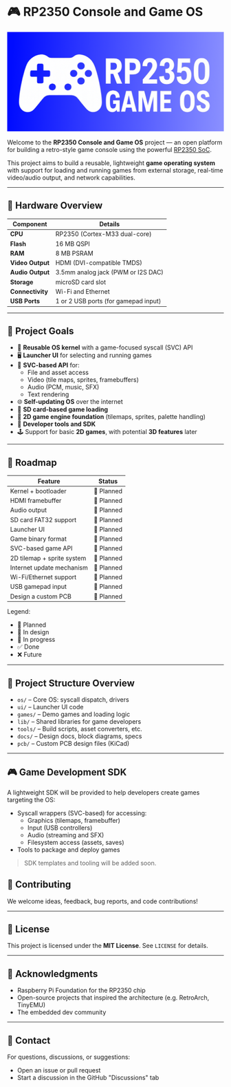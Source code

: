# 🎮 RP2350 Console and Game OS

![logo](docs/logo.png)

Welcome to the **RP2350 Console and Game OS** project — an open platform for building a retro-style game console using the powerful [RP2350 SoC](https://datasheets.raspberrypi.com/rp2350/rp2350-datasheet.pdf).

This project aims to build a reusable, lightweight **game operating system** with support for loading and running games from external storage, real-time video/audio output, and network capabilities.

---

## 🧩 Hardware Overview

| Component         | Details                             |
|------------------|-------------------------------------|
| **CPU**          | RP2350 (Cortex-M33 dual-core)       |
| **Flash**        | 16 MB QSPI                          |
| **RAM**          | 8 MB PSRAM                          |
| **Video Output** | HDMI (DVI-compatible TMDS)          |
| **Audio Output** | 3.5mm analog jack (PWM or I2S DAC)  |
| **Storage**      | microSD card slot                   |
| **Connectivity** | Wi-Fi and Ethernet                  |
| **USB Ports**    | 1 or 2 USB ports (for gamepad input)|

---

## 🧠 Project Goals

- 🧪 **Reusable OS kernel** with a game-focused syscall (SVC) API
- 🖥️ **Launcher UI** for selecting and running games
- 🔧 **SVC-based API** for:
  - File and asset access
  - Video (tile maps, sprites, framebuffers)
  - Audio (PCM, music, SFX)
  - Text rendering
- 🌐 **Self-updating OS** over the internet
- 💾 **SD card-based game loading**
- 🧱 **2D game engine foundation** (tilemaps, sprites, palette handling)
- 🧰 **Developer tools and SDK**
- 🕹️ Support for basic **2D games**, with potential **3D features** later

---

## 📅 Roadmap

| Feature                     | Status        |
|-----------------------------|---------------|
| Kernel + bootloader         | 🚧 Planned   |
| HDMI framebuffer            | 🚧 Planned   |
| Audio output                | 🚧 Planned   |
| SD card FAT32 support       | 🚧 Planned   |
| Launcher UI                 | 🚧 Planned   |
| Game binary format          | 🚧 Planned   |
| SVC-based game API          | 🚧 Planned   |
| 2D tilemap + sprite system  | 🚧 Planned   |
| Internet update mechanism   | 🚧 Planned   |
| Wi-Fi/Ethernet support      | 🚧 Planned   |
| USB gamepad input           | 🚧 Planned   |
| Design a custom PCB         | 🚧 Planned   |

Legend:
* 🚧 Planned
* 🧪 In design
* 🔧 In progress
* ✅ Done
* ❌ Future

---

## 📁 Project Structure Overview

- `os/` – Core OS: syscall dispatch, drivers
- `ui/` – Launcher UI code  
- `games/` – Demo games and loading logic  
- `lib/` – Shared libraries for game developers  
- `tools/` – Build scripts, asset converters, etc.  
- `docs/` – Design docs, block diagrams, specs  
- `pcb/` – Custom PCB design files (KiCad)

---

## 🎮 Game Development SDK

A lightweight SDK will be provided to help developers create games targeting the OS:

- Syscall wrappers (SVC-based) for accessing:  
  - Graphics (tilemaps, framebuffer)  
  - Input (USB controllers)  
  - Audio (streaming and SFX)  
  - Filesystem access (assets, saves)
- Tools to package and deploy games  

> SDK templates and tooling will be added soon.

## 🤝 Contributing

We welcome ideas, feedback, bug reports, and code contributions!

---

## 📜 License

This project is licensed under the **MIT License**. See `LICENSE` for details.

---

## 🧠 Acknowledgments

- Raspberry Pi Foundation for the RP2350 chip  
- Open-source projects that inspired the architecture (e.g. RetroArch, TinyEMU)  
- The embedded dev community  

---

## 💬 Contact

For questions, discussions, or suggestions:  
- Open an issue or pull request  
- Start a discussion in the GitHub "Discussions" tab  

